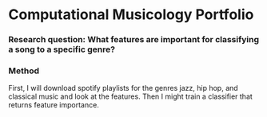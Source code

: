 # Computational Musicology Portfolio

### Research question: What features are important for classifying a song to a specific genre?

### Method
First, I will download spotify playlists for the genres jazz, hip hop,  and classical music and look at the features.
Then I might train a classifier that returns feature importance.
